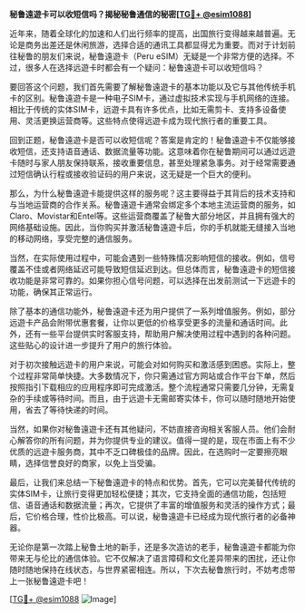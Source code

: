 **秘鲁遠遊卡可以收短信吗？揭秘秘鲁通信的秘密[[TG💪+ @esim1088](https://t.me/s/esim1088)]**

近年来，随着全球化的加速和人们出行频率的提高，出国旅行变得越来越普遍。无论是商务出差还是休闲旅游，选择合适的通讯工具都显得尤为重要。而对于计划前往秘鲁的朋友们来说，秘鲁遠遊卡（Peru eSIM）无疑是一个非常方便的选择。不过，很多人在选择远遊卡时都会有一个疑问：秘鲁遠遊卡可以收短信吗？

要回答这个问题，我们首先需要了解秘鲁遠遊卡的基本功能以及它与其他传统手机卡的区别。秘鲁遠遊卡是一种电子SIM卡，通过虚拟技术实现与手机网络的连接。相比于传统的实体SIM卡，远遊卡具有许多优点，比如无需剪卡、支持多设备使用、灵活更换运营商等。这些特点使得远遊卡成为现代旅行者的重要工具。

回到正题，秘鲁遠遊卡是否可以收短信呢？答案是肯定的！秘鲁遠遊卡不仅能够接收短信，还支持语音通话、数据流量等功能。这意味着你在秘鲁期间可以通过远遊卡随时与家人朋友保持联系，接收重要信息，甚至处理紧急事务。对于经常需要通过短信确认行程或接收验证码的用户来说，这无疑是一个巨大的便利。

那么，为什么秘鲁遠遊卡能提供这样的服务呢？这主要得益于其背后的技术支持和与当地运营商的合作关系。秘鲁遠遊卡通常会绑定多个本地主流运营商的服务，如Claro、Movistar和Entel等。这些运营商覆盖了秘鲁大部分地区，并且拥有强大的网络基础设施。因此，当你购买并激活秘鲁遠遊卡后，你的手机就能无缝接入当地的移动网络，享受完整的通信服务。

当然，在实际使用过程中，可能会遇到一些特殊情况影响短信的接收。例如，信号覆盖不佳或者网络延迟可能导致短信延迟到达。但总体而言，秘鲁遠遊卡的短信接收功能是非常可靠的。如果你担心信号问题，可以选择在出发前测试一下远遊卡的功能，确保其正常运行。

除了基本的通信功能外，秘鲁遠遊卡还为用户提供了一系列增值服务。例如，部分远遊卡产品会附带优惠套餐，让你以更低的价格享受更多的流量和通话时间。此外，还有一些平台提供实时客服支持，帮助用户解决使用过程中遇到的各种问题。这些贴心的设计进一步提升了用户的旅行体验。

对于初次接触远遊卡的用户来说，可能会对如何购买和激活感到困惑。实际上，整个过程非常简单快捷。大多数情况下，你只需通过官方网站或合作平台下单，然后按照指引下载相应的应用程序即可完成激活。整个流程通常只需要几分钟，无需复杂的手续或等待时间。而且，由于远遊卡无需邮寄实体卡，你可以随时随地开始使用，省去了等待快递的时间。

当然，如果你对秘鲁遠遊卡还有其他疑问，不妨直接咨询相关客服人员。他们会耐心解答你的所有问题，并为你提供专业的建议。值得一提的是，现在市面上有不少优质的远遊卡服务商，其中不乏口碑极佳的品牌。因此，在选购时一定要擦亮眼睛，选择信誉良好的商家，以免上当受骗。

最后，让我们来总结一下秘鲁遠遊卡的特点和优势。首先，它可以完美替代传统的实体SIM卡，让旅行变得更加轻松便捷；其次，它支持全面的通信功能，包括短信、语音通话和数据流量；再次，它提供了丰富的增值服务和灵活的操作方式；最后，它价格合理，性价比极高。可以说，秘鲁遠遊卡已经成为现代旅行者的必备神器。

无论你是第一次踏上秘鲁土地的新手，还是多次造访的老手，秘鲁遠遊卡都能为你带来无与伦比的通信体验。它不仅解决了语言障碍和文化差异带来的困扰，还让你随时随地保持在线状态，与世界紧密相连。所以，下次去秘鲁旅行时，不妨考虑带上一张秘鲁遠遊卡吧！

[[TG💪+ @esim1088](https://t.me/s/esim1088) ![Image](https://i.postimg.cc/4NQfJmqS/Snipaste-2025-05-13-00-14-12.png)]